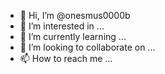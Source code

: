 - 👋 Hi, I’m @onesmus0000b
- 👀 I’m interested in ...
- 🌱 I’m currently learning ...
- 💞️ I’m looking to collaborate on ...
- 📫 How to reach me ...

<!---
onesmus0000b/onesmus0000b is a ✨ special ✨ repository because its `README.md` (this file) appears on your GitHub profile.
You can click the Preview link to take a look at your changes.
--->
